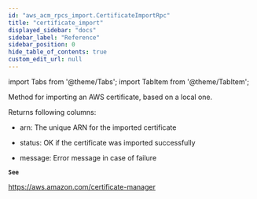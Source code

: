 ```yaml
---
id: "aws_acm_rpcs_import.CertificateImportRpc"
title: "certificate_import"
displayed_sidebar: "docs"
sidebar_label: "Reference"
sidebar_position: 0
hide_table_of_contents: true
custom_edit_url: null
---
```


import Tabs from '@theme/Tabs';
import TabItem from '@theme/TabItem';

Method for importing an AWS certificate, based on a local one.

Returns following columns:

- arn: The unique ARN for the imported certificate

- status: OK if the certificate was imported successfully

- message: Error message in case of failure

**`See`**

https://aws.amazon.com/certificate-manager
